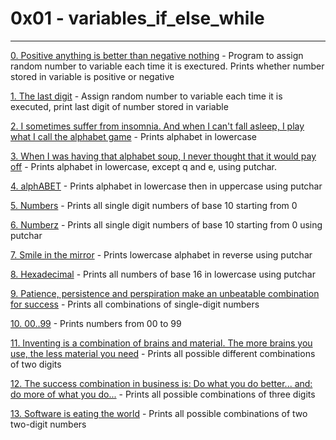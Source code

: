 # 0x01 - variables_if_else_while
----------
[0. Positive anything is better than negative nothing](./0-positive_or_negative.c) - Program to assign random number to variable each time it is exectured. Prints whether number stored in variable is positive or negative

[1. The last digit](./1-last_digit.c) - Assign random number to variable each time it is executed, print last digit of number stored in variable

[2. I sometimes suffer from insomnia. And when I can't fall asleep, I play what I call the alphabet game](./2-print_alphabet.c) - Prints alphabet in lowercase

[3. When I was having that alphabet soup, I never thought that it would pay off](./4-print_alphabt.c) - Prints alphabet in lowercase, except q and e, using putchar.

[4. alphABET](./3-print_alphabets.c) - Prints alphabet in lowercase then in uppercase using putchar

[5. Numbers](./5-print_numbers.c) - Prints all single digit numbers of base 10 starting from 0

[6. Numberz](./6-print_numberz.c) - Prints all single digit numbers of base 10 starting from 0 using putchar

[7. Smile in the mirror](./7-print_tebahpla.c) - Prints lowercase alphabet in reverse using putchar

[8. Hexadecimal](./8-print_base16.c) - Prints all numbers of base 16 in lowercase using putchar

[9. Patience, persistence and perspiration make an unbeatable combination for success](./9-print_comb.c) - Prints all combinations of single-digit numbers

[10. 00..99](./10-print_comb2.c) - Prints numbers from 00 to 99

[11. Inventing is a combination of brains and material. The more brains you use, the less material you need](./100-print_comb3.c) - Prints all possible different combinations of two digits

[12. The success combination in business is: Do what you do better... and: do more of what you do...](./101-print_comb4.c) - Prints all possible combinations of three digits

[13. Software is eating the world](./102-print_comb5.c) - Prints all possible combinations of two two-digit numbers
